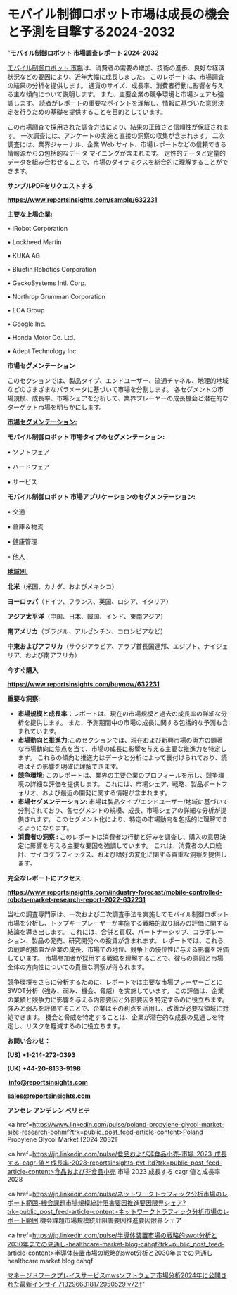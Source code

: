 # モバイル制御ロボット市場は成長の機会と予測を目撃する2024-2032

"<strong>モバイル制御ロボット 市場調査レポート 2024-2032</strong>

<a href=https://www.reportsinsights.com/sample/632231>モバイル制御ロボット 市場</a>は、消費者の需要の増加、技術の進歩、良好な経済状況などの要因により、近年大幅に成長しました。 このレポートは、市場調査の結果の分析を提供します。 通貨のサイズ、成長率、消費者行動に影響を与える主な傾向について説明します。 また、主要企業の競争環境と市場シェアも強調します。 読者がレポートの重要なポイントを理解し、情報に基づいた意思決定を行うための基礎を提供することを目的としています。

この市場調査で採用された調査方法により、結果の正確さと信頼性が保証されます。 一次調査には、アンケートの実施と直接の洞察の収集が含まれます。 二次調査には、業界ジャーナル、企業 Web サイト、市場レポートなどの信頼できる情報源からの包括的なデータ マイニングが含まれます。 定性的データと定量的データを組み合わせることで、市場のダイナミクスを総合的に理解することができます。

<strong><b>サンプルPDFをリクエストする</b></strong>

<a href=https://www.reportsinsights.com/sample/632231><strong><u>https://www.reportsinsights.com/sample/632231</u></strong></a>

<strong>主要な上場企業:</strong>

• iRobot Corporation

• Lockheed Martin

• KUKA AG

• Bluefin Robotics Corporation

• GeckoSystems Intl. Corp.

• Northrop Grumman Corporation

• ECA Group

• Google Inc.

• Honda Motor Co. Ltd.

• Adept Technology Inc.

<strong>市場セグメンテーション</strong>

このセクションでは、製品タイプ、エンドユーザー、流通チャネル、地理的地域などのさまざまなパラメータに基づいて市場を分割します。 各セグメントの市場規模、成長率、市場シェアを分析して、業界プレーヤーの成長機会と潜在的なターゲット市場を明らかにします。

<strong><u>市場セグメンテーション</u></strong><strong><u>:</u></strong>

<strong>モバイル制御ロボット 市場タイプのセグメンテーション:</strong>

• ソフトウェア

• ハードウェア

• サービス

<strong>モバイル制御ロボット 市場アプリケーションのセグメンテーション:</strong>

• 交通

• 倉庫＆物流

• 健康管理

• 他人

<strong><u>地域別</u></strong><strong><u>:</u></strong>

<strong>北米</strong>（米国、カナダ、およびメキシコ）

<strong>ヨーロッパ</strong>（ドイツ、フランス、英国、ロシア、イタリア）

<strong>アジア太平洋</strong>（中国、日本、韓国、インド、東南アジア）

<strong>南アメリカ</strong>（ブラジル、アルゼンチン、コロンビアなど）

<strong>中東およびアフリカ</strong>（サウジアラビア、アラブ首長国連邦、エジプト、ナイジェリア、および南アフリカ）

<strong>今すぐ購入</strong>

<a href=https://www.reportsinsights.com/buynow/632231><strong><u>https://www.reportsinsights.com/buynow/632231</u></strong></a>

<strong>重要な洞察:</strong>
<ul>
  <li><strong>市場規模と成長率：</strong>レポートは、現在の市場規模と過去の成長率の詳細な分析を提供します。 また、予測期間中の市場の成長に関する包括的な予測も含まれています。</li>
  <li><strong>市場動向と推進力:</strong>このセクションでは、現在および新興市場の両方の顕著な市場動向に焦点を当て、市場の成長に影響を与える主要な推進力を特定します。 これらの傾向と推進力はデータと分析によって裏付けられており、読者はその影響を明確に理解できます。</li>
  <li><strong>競争環境</strong>: このレポートは、業界の主要企業のプロフィールを示し、競争環境の詳細な評価を提供します。 これには、市場シェア、戦略、製品ポートフォリオ、および最近の開発に関する情報が含まれます。</li>
  <li><strong>市場セグメンテーション: </strong>市場は製品タイプ/エンドユーザー/地域に基づいて分割されており、各セグメントの規模、成長、市場シェアの詳細な分析が提供されます。 このセグメント化により、特定の市場動向を包括的に理解できるようになります。</li>
  <li><strong>消費者の洞察 : </strong>このレポートは消費者の行動と好みを調査し、購入の意思決定に影響を与える主要な要因を強調しています。 これは、消費者の人口統計、サイコグラフィックス、および嗜好の変化に関する貴重な洞察を提供します。</li>
</ul>
<strong>完全なレポートにアクセス:</strong>

<a href=https://www.reportsinsights.com/industry-forecast/mobile-controlled-robots-market-research-report-2022-632231><strong><u><b>https://www.reportsinsights.com/industry-forecast/mobile-controlled-robots-market-research-report-2022-632231</b></u></strong></a>

当社の調査専門家は、一次および二次調査手法を実施してモバイル制御ロボット市場を分析し、トップキープレーヤーが実施する戦略的取り組みの評価に関する結論を導き出します。 これには、合併と買収、パートナーシップ、コラボレーション、製品の発売、研究開発への投資が含まれます。 レポートでは、これらの戦略的措置が企業の成長、市場での地位、競争上の優位性に与える影響を評価しています。 市場参加者が採用する戦略を理解することで、彼らの意図と市場全体の方向性についての貴重な洞察が得られます。

競争環境をさらに分析するために、レポートでは主要な市場プレーヤーごとにSWOT分析（強み、弱み、機会、脅威）を実施しています。 この評価は、企業の業績と競争力に影響を与える内部要因と外部要因を特定するのに役立ちます。 強みと弱みを評価することで、企業はその利点を活用し、改善が必要な領域に対処できます。 機会と脅威を特定することは、企業が潜在的な成長の見通しを特定し、リスクを軽減するのに役立ちます。

<strong>お問い合わせ：</strong>

<strong>(US) +1-214-272-0393</strong>

<strong>(UK) +44-20-8133-9198</strong>

<strong> </strong><a href=info@reportsinsights.com><strong><u>info@reportsinsights.com</u></strong></a>

<a href=sales@reportsinsights.com><strong><u>sales@reportsinsights.com</u></strong></a>

<strong>アンセレ アンデレン ベリヒテ</strong>

<a href=https://www.linkedin.com/pulse/poland-propylene-glycol-market-size-research-bohmf?trk=public_post_feed-article-content>Poland Propylene Glycol Market [2024 2032]</a>

<a href=https://jp.linkedin.com/pulse/食品および非食品小売-市場-2023-成長する-cagr-値と成長率-2028-reportsinsights-pvt-ltd?trk=public_post_feed-article-content>食品および非食品小売 市場 2023 成長する cagr 値と成長率 2028</a>

<a href=https://jp.linkedin.com/pulse/ネットワークトラフィック分析市場のレポート範囲-機会課題市場規模統計阻害要因推進要因限界シェア?trk=public_post_feed-article-content>ネットワークトラフィック分析市場のレポート範囲 機会課題市場規模統計阻害要因推進要因限界シェア</a>

<a href=https://jp.linkedin.com/pulse/半導体装置市場の戦略的swot分析と2030年までの見通し-healthcare-market-blog-cahqf?trk=public_post_feed-article-content>半導体装置市場の戦略的swot分析と2030年までの見通し healthcare market blog cahqf</a>

<a href=https://www.linkedin.com/pulse/マネージドワークプレイスサービスmwsソフトウェア市場分析2024年に公開された最新インサイ-7132966318172950529-v72lf/>マネージドワークプレイスサービスmwsソフトウェア市場分析2024年に公開された最新インサイ 7132966318172950529 v72lf</a>"

